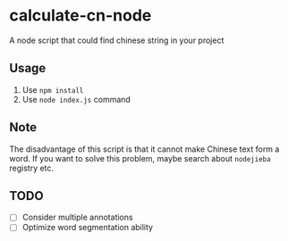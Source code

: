 # calculate-cn-node

A node script that could find chinese string in your project

## Usage

1. Use `npm install`
2. Use `node index.js` command

## Note

The disadvantage of this script is that it cannot make Chinese text form a word.
If you want to solve this problem, maybe search about `nodejieba` registry etc.

## TODO

- [ ] Consider multiple annotations
- [ ] Optimize word segmentation ability
